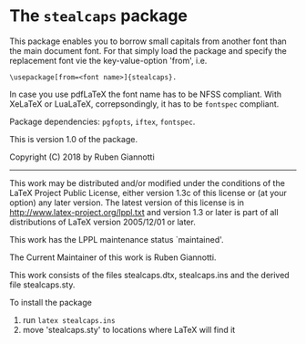 # The `stealcaps` package

This package enables you to borrow small capitals
from another font than the main document font.
For that simply load the package and specify the replacement font
vie the key-value-option 'from', i.e.

    \usepackage[from=<font name>]{stealcaps}.

In case you use pdfLaTeX the font name has to be NFSS compliant.
With XeLaTeX or LuaLaTeX, correpsondingly,
it has to be `fontspec` compliant.

Package dependencies: `pgfopts`, `iftex`, `fontspec`.

This is version 1.0 of the package.

Copyright (C) 2018 by Ruben Giannotti

---

This work may be distributed and/or modified under the
conditions of the LaTeX Project Public License, either
version 1.3c of this license or (at your option) any
later version. The latest version of this license is in
  http://www.latex-project.org/lppl.txt
and version 1.3 or later is part of all distributions
of LaTeX version 2005/12/01 or later.

This work has the LPPL maintenance status `maintained'.

The Current Maintainer of this work is Ruben Giannotti.

This work consists of the files
   stealcaps.dtx,
   stealcaps.ins
and the derived file stealcaps.sty.

To install the package

 1. run `latex stealcaps.ins`
 2. move 'stealcaps.sty' to locations where LaTeX will find it
